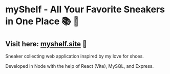 # myShelf - All Your Favorite Sneakers in One Place :books: :shoe:
## Visit here: [myshelf.site](https://myshelf.site/) :link:


Sneaker collecting web application inspired by my love for shoes. 

Developed in Node with the help of React (Vite), MySQL, and Express.

